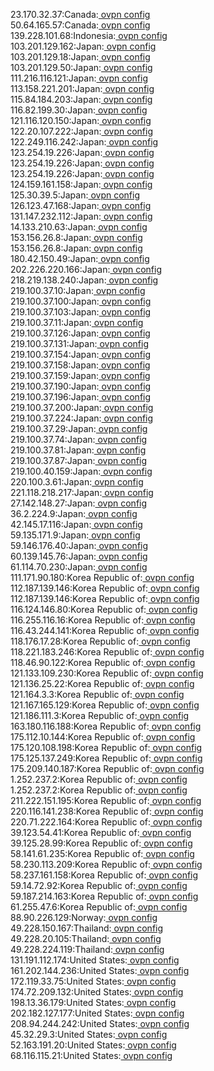 23.170.32.37:Canada:[ ovpn config](vpn/23_170_32_37.ovpn)  
50.64.165.57:Canada:[ ovpn config](vpn/50_64_165_57.ovpn)  
139.228.101.68:Indonesia:[ ovpn config](vpn/139_228_101_68.ovpn)  
103.201.129.162:Japan:[ ovpn config](vpn/103_201_129_162.ovpn)  
103.201.129.18:Japan:[ ovpn config](vpn/103_201_129_18.ovpn)  
103.201.129.50:Japan:[ ovpn config](vpn/103_201_129_50.ovpn)  
111.216.116.121:Japan:[ ovpn config](vpn/111_216_116_121.ovpn)  
113.158.221.201:Japan:[ ovpn config](vpn/113_158_221_201.ovpn)  
115.84.184.203:Japan:[ ovpn config](vpn/115_84_184_203.ovpn)  
116.82.199.30:Japan:[ ovpn config](vpn/116_82_199_30.ovpn)  
121.116.120.150:Japan:[ ovpn config](vpn/121_116_120_150.ovpn)  
122.20.107.222:Japan:[ ovpn config](vpn/122_20_107_222.ovpn)  
122.249.116.242:Japan:[ ovpn config](vpn/122_249_116_242.ovpn)  
123.254.19.226:Japan:[ ovpn config](vpn/123_254_19_226.ovpn)  
123.254.19.226:Japan:[ ovpn config](vpn/123_254_19_226.ovpn)  
123.254.19.226:Japan:[ ovpn config](vpn/123_254_19_226.ovpn)  
124.159.161.158:Japan:[ ovpn config](vpn/124_159_161_158.ovpn)  
125.30.39.5:Japan:[ ovpn config](vpn/125_30_39_5.ovpn)  
126.123.47.168:Japan:[ ovpn config](vpn/126_123_47_168.ovpn)  
131.147.232.112:Japan:[ ovpn config](vpn/131_147_232_112.ovpn)  
14.133.210.63:Japan:[ ovpn config](vpn/14_133_210_63.ovpn)  
153.156.26.8:Japan:[ ovpn config](vpn/153_156_26_8.ovpn)  
153.156.26.8:Japan:[ ovpn config](vpn/153_156_26_8.ovpn)  
180.42.150.49:Japan:[ ovpn config](vpn/180_42_150_49.ovpn)  
202.226.220.166:Japan:[ ovpn config](vpn/202_226_220_166.ovpn)  
218.219.138.240:Japan:[ ovpn config](vpn/218_219_138_240.ovpn)  
219.100.37.10:Japan:[ ovpn config](vpn/219_100_37_10.ovpn)  
219.100.37.100:Japan:[ ovpn config](vpn/219_100_37_100.ovpn)  
219.100.37.103:Japan:[ ovpn config](vpn/219_100_37_103.ovpn)  
219.100.37.11:Japan:[ ovpn config](vpn/219_100_37_11.ovpn)  
219.100.37.126:Japan:[ ovpn config](vpn/219_100_37_126.ovpn)  
219.100.37.131:Japan:[ ovpn config](vpn/219_100_37_131.ovpn)  
219.100.37.154:Japan:[ ovpn config](vpn/219_100_37_154.ovpn)  
219.100.37.158:Japan:[ ovpn config](vpn/219_100_37_158.ovpn)  
219.100.37.159:Japan:[ ovpn config](vpn/219_100_37_159.ovpn)  
219.100.37.190:Japan:[ ovpn config](vpn/219_100_37_190.ovpn)  
219.100.37.196:Japan:[ ovpn config](vpn/219_100_37_196.ovpn)  
219.100.37.200:Japan:[ ovpn config](vpn/219_100_37_200.ovpn)  
219.100.37.224:Japan:[ ovpn config](vpn/219_100_37_224.ovpn)  
219.100.37.29:Japan:[ ovpn config](vpn/219_100_37_29.ovpn)  
219.100.37.74:Japan:[ ovpn config](vpn/219_100_37_74.ovpn)  
219.100.37.81:Japan:[ ovpn config](vpn/219_100_37_81.ovpn)  
219.100.37.87:Japan:[ ovpn config](vpn/219_100_37_87.ovpn)  
219.100.40.159:Japan:[ ovpn config](vpn/219_100_40_159.ovpn)  
220.100.3.61:Japan:[ ovpn config](vpn/220_100_3_61.ovpn)  
221.118.218.217:Japan:[ ovpn config](vpn/221_118_218_217.ovpn)  
27.142.148.27:Japan:[ ovpn config](vpn/27_142_148_27.ovpn)  
36.2.224.9:Japan:[ ovpn config](vpn/36_2_224_9.ovpn)  
42.145.17.116:Japan:[ ovpn config](vpn/42_145_17_116.ovpn)  
59.135.171.9:Japan:[ ovpn config](vpn/59_135_171_9.ovpn)  
59.146.176.40:Japan:[ ovpn config](vpn/59_146_176_40.ovpn)  
60.139.145.76:Japan:[ ovpn config](vpn/60_139_145_76.ovpn)  
61.114.70.230:Japan:[ ovpn config](vpn/61_114_70_230.ovpn)  
111.171.90.180:Korea Republic of:[ ovpn config](vpn/111_171_90_180.ovpn)  
112.187.139.146:Korea Republic of:[ ovpn config](vpn/112_187_139_146.ovpn)  
112.187.139.146:Korea Republic of:[ ovpn config](vpn/112_187_139_146.ovpn)  
116.124.146.80:Korea Republic of:[ ovpn config](vpn/116_124_146_80.ovpn)  
116.255.116.16:Korea Republic of:[ ovpn config](vpn/116_255_116_16.ovpn)  
116.43.244.141:Korea Republic of:[ ovpn config](vpn/116_43_244_141.ovpn)  
118.176.17.28:Korea Republic of:[ ovpn config](vpn/118_176_17_28.ovpn)  
118.221.183.246:Korea Republic of:[ ovpn config](vpn/118_221_183_246.ovpn)  
118.46.90.122:Korea Republic of:[ ovpn config](vpn/118_46_90_122.ovpn)  
121.133.109.230:Korea Republic of:[ ovpn config](vpn/121_133_109_230.ovpn)  
121.136.25.22:Korea Republic of:[ ovpn config](vpn/121_136_25_22.ovpn)  
121.164.3.3:Korea Republic of:[ ovpn config](vpn/121_164_3_3.ovpn)  
121.167.165.129:Korea Republic of:[ ovpn config](vpn/121_167_165_129.ovpn)  
121.186.111.3:Korea Republic of:[ ovpn config](vpn/121_186_111_3.ovpn)  
163.180.116.188:Korea Republic of:[ ovpn config](vpn/163_180_116_188.ovpn)  
175.112.10.144:Korea Republic of:[ ovpn config](vpn/175_112_10_144.ovpn)  
175.120.108.198:Korea Republic of:[ ovpn config](vpn/175_120_108_198.ovpn)  
175.125.137.249:Korea Republic of:[ ovpn config](vpn/175_125_137_249.ovpn)  
175.209.140.187:Korea Republic of:[ ovpn config](vpn/175_209_140_187.ovpn)  
1.252.237.2:Korea Republic of:[ ovpn config](vpn/1_252_237_2.ovpn)  
1.252.237.2:Korea Republic of:[ ovpn config](vpn/1_252_237_2.ovpn)  
211.222.151.195:Korea Republic of:[ ovpn config](vpn/211_222_151_195.ovpn)  
220.116.141.238:Korea Republic of:[ ovpn config](vpn/220_116_141_238.ovpn)  
220.71.222.164:Korea Republic of:[ ovpn config](vpn/220_71_222_164.ovpn)  
39.123.54.41:Korea Republic of:[ ovpn config](vpn/39_123_54_41.ovpn)  
39.125.28.99:Korea Republic of:[ ovpn config](vpn/39_125_28_99.ovpn)  
58.141.61.235:Korea Republic of:[ ovpn config](vpn/58_141_61_235.ovpn)  
58.230.113.209:Korea Republic of:[ ovpn config](vpn/58_230_113_209.ovpn)  
58.237.161.158:Korea Republic of:[ ovpn config](vpn/58_237_161_158.ovpn)  
59.14.72.92:Korea Republic of:[ ovpn config](vpn/59_14_72_92.ovpn)  
59.187.214.163:Korea Republic of:[ ovpn config](vpn/59_187_214_163.ovpn)  
61.255.47.6:Korea Republic of:[ ovpn config](vpn/61_255_47_6.ovpn)  
88.90.226.129:Norway:[ ovpn config](vpn/88_90_226_129.ovpn)  
49.228.150.167:Thailand:[ ovpn config](vpn/49_228_150_167.ovpn)  
49.228.20.105:Thailand:[ ovpn config](vpn/49_228_20_105.ovpn)  
49.228.224.119:Thailand:[ ovpn config](vpn/49_228_224_119.ovpn)  
131.191.112.174:United States:[ ovpn config](vpn/131_191_112_174.ovpn)  
161.202.144.236:United States:[ ovpn config](vpn/161_202_144_236.ovpn)  
172.119.33.75:United States:[ ovpn config](vpn/172_119_33_75.ovpn)  
174.72.209.132:United States:[ ovpn config](vpn/174_72_209_132.ovpn)  
198.13.36.179:United States:[ ovpn config](vpn/198_13_36_179.ovpn)  
202.182.127.177:United States:[ ovpn config](vpn/202_182_127_177.ovpn)  
208.94.244.242:United States:[ ovpn config](vpn/208_94_244_242.ovpn)  
45.32.29.3:United States:[ ovpn config](vpn/45_32_29_3.ovpn)  
52.163.191.20:United States:[ ovpn config](vpn/52_163_191_20.ovpn)  
68.116.115.21:United States:[ ovpn config](vpn/68_116_115_21.ovpn)  

